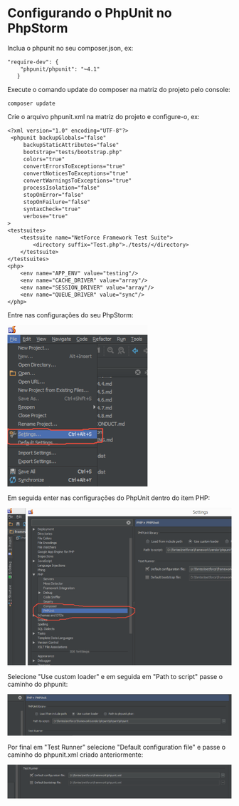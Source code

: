 # Configurando o PhpUnit no PhpStorm


Inclua o phpunit no seu composer.json, ex:

    "require-dev": {
        "phpunit/phpunit": "~4.1"
       }

Execute o comando update do composer na matriz do projeto pelo console:

    composer update

Crie o arquivo phpunit.xml na matriz do projeto e configure-o, ex:

    <?xml version="1.0" encoding="UTF-8"?>
     <phpunit backupGlobals="false"
         backupStaticAttributes="false"
         bootstrap="tests/bootstrap.php"
         colors="true"
         convertErrorsToExceptions="true"
         convertNoticesToExceptions="true"
         convertWarningsToExceptions="true"
         processIsolation="false"
         stopOnError="false"
         stopOnFailure="false"
         syntaxCheck="true"
         verbose="true"
    >
    <testsuites>
        <testsuite name="NetForce Framework Test Suite">
            <directory suffix="Test.php">./tests/</directory>
        </testsuite>
    </testsuites>
    <php>
        <env name="APP_ENV" value="testing"/>
        <env name="CACHE_DRIVER" value="array"/>
        <env name="SESSION_DRIVER" value="array"/>
        <env name="QUEUE_DRIVER" value="sync"/>
    </php>
   </phpunit>
   
   Entre nas configurações do seu PhpStorm:
   
   ![Settings](https://raw.githubusercontent.com/JohannLucas/docs/master/phpstorm/imgs/printSettings.jpg)
   
   
   Em seguida enter nas configurações do PhpUnit dentro do item PHP:
   
   ![Phpunit](https://raw.githubusercontent.com/JohannLucas/docs/master/phpstorm/imgs/printPhpunit.jpg)
   
   
   Selecione "Use custom loader" e em seguida em "Path to script" passe o caminho do phpunit:
   
   ![Phpunit2](https://raw.githubusercontent.com/JohannLucas/docs/master/phpstorm/imgs/printPhpunit2.jpg)
   
   
   Por final em "Test Runner" selecione "Default configuration file" e passe o caminho do phpunit.xml criado anteriormente:
   
   ![Phpunit3](https://raw.githubusercontent.com/JohannLucas/docs/master/phpstorm/imgs/printPhpunit3.jpg)
